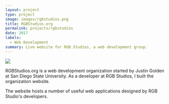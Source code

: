 ```yaml
---
layout: project
type: project
image: images/rgbstudios.png
title: RGBStudios.org
permalink: projects/rgbstudios
date: 2017
labels:
  - Web Development
summary: Live website for RGB Studios, a web development group.
---
```


<img class="ui image" src="{{ site.baseurl }}/images/rgbstudios-home.png">

RGBStudios.org is a web development organization started by Justin Golden at San Diego State University. As a developer at RGB Studios, I built the organization website.

The website hosts a number of useful web applications designed by RGB Studio's developers.
